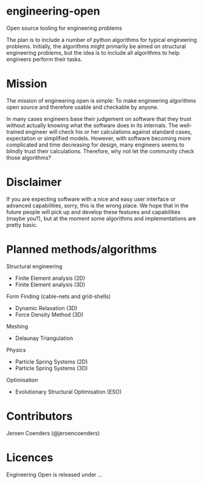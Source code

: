 engineering-open
================
Open source tooling for engineering problems

The plan is to include a number of python algorithms for typical engineering problems. Initially, the algorithms might primarily be aimed on structural engineering problems, but the idea is to include all algorithms to help engineers perform their tasks.

Mission
=======

The mission of engineering open is simple: To make engineering algorithms open source and therefore usable and checkable by anyone. 

In many cases engineers base their judgement on software that they trust without actually knowing what the software does in its internals. The well-trained engineer will check his or her calculations against standard cases, expectation or simplified models. However, with software becoming more complicated and time decreasing for design, many engineers seems to blindly trust their calculations. Therefore, why not let the community check those algorithms?

Disclaimer
==========

If you are expecting software with a nice and easy user interface or advanced capabilities, sorry, this is the wrong place. We hope that in the future people will pick up and develop these features and capabilities (maybe you?), but at the moment some algorithms and implementations are pretty basic.

Planned methods/algorithms
==========================

Structural engineering
- Finite Element analysis (2D)
- Finite Element analysis (3D)

Form Finding (cable-nets and grid-shells)
- Dynamic Relaxation (3D)
- Force Density Method (3D)

Meshing
- Delaunay Triangulation

Physics
- Particle Spring Systems (2D)
- Particle Spring Systems (3D)

Optimisation
- Evolutionary Structural Optimisation (ESO)

Contributors
============

Jeroen Coenders (@jeroencoenders)

Licences
========
Engineering Open is released under ...
